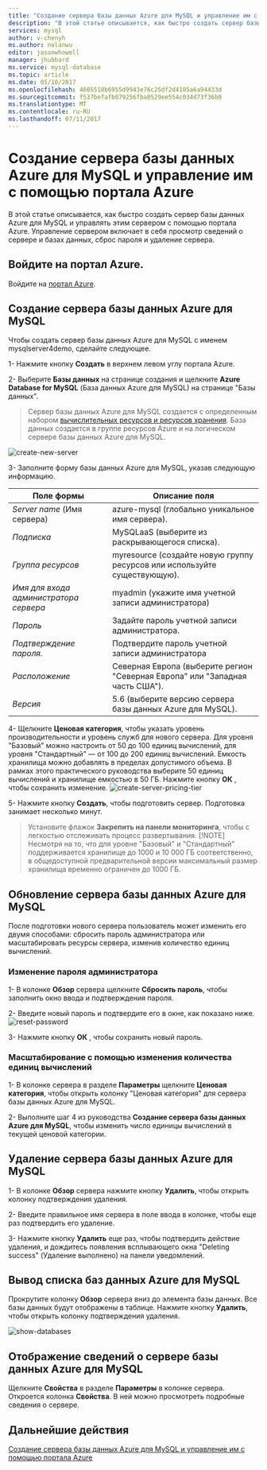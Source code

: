 ```yaml
---
title: "Создание сервера базы данных Azure для MySQL и управление им с помощью портала Azure | Документация Майкрософт"
description: "В этой статье описывается, как быстро создать сервер базы данных Azure для MySQL и управлять этим сервером с помощью портала Azure."
services: mysql
author: v-chenyh
ms.author: nolanwu
editor: jasonwhowell
manager: jhubbard
ms.service: mysql-database
ms.topic: article
ms.date: 05/10/2017
ms.openlocfilehash: 4605518b6955d9943e76c25df2d4105a6a94433d
ms.sourcegitcommit: f537befafb079256fba0529ee554c034d73f36b0
ms.translationtype: MT
ms.contentlocale: ru-RU
ms.lasthandoff: 07/11/2017
---
```

# <a name="create-and-manage-azure-database-for-mysql-server-using-azure-portal"></a>Создание сервера базы данных Azure для MySQL и управление им с помощью портала Azure
В этой статье описывается, как быстро создать сервер базы данных Azure для MySQL и управлять этим сервером с помощью портала Azure. Управление сервером включает в себя просмотр сведений о сервере и базах данных, сброс пароля и удаление сервера.

## <a name="log-in-to-the-azure-portal"></a>Войдите на портал Azure.
Войдите на [портал Azure](https://portal.azure.com).

## <a name="create-an-azure-database-for-mysql-server"></a>Создание сервера базы данных Azure для MySQL
Чтобы создать сервер базы данных Azure для MySQL с именем mysqlserver4demo, сделайте следующее.

1- Нажмите кнопку **Создать** в верхнем левом углу портала Azure.

2- Выберите **Базы данных** на странице создания и щелкните **Azure Database for MySQL** (База данных Azure для MySQL) на странице "Базы данных".

> Сервер базы данных Azure для MySQL создается с определенным набором [вычислительных ресурсов и ресурсов хранения](./concepts-compute-unit-and-storage.md). База данных создается в группе ресурсов Azure и на логическом сервере базы данных Azure для MySQL.

![create-new-server](./media/howto-create-manage-server-portal/create-new-server.png)

3- Заполните форму базы данных Azure для MySQL, указав следующую информацию.

| **Поле формы** | **Описание поля** |
|----------------|-----------------------|
| *Server name* (Имя сервера) | azure-mysql (глобально уникальное имя сервера). |
| *Подписка* | MySQLaaS (выберите из раскрывающегося списка). |
| *Группа ресурсов* | myresource (создайте новую группу ресурсов или используйте существующую). |
| *Имя для входа администратора сервера* | myadmin (укажите имя учетной записи администратора) |
| *Пароль* | Задайте пароль учетной записи администратора. |
| *Подтверждение пароля.* | Подтвердите пароль учетной записи администратора |
| *Расположение* | Северная Европа (выберите регион "Северная Европа" или "Западная часть США"). |
| *Версия* | 5.6 (выберите версию сервера базы данных Azure для MySQL). |

4- Щелкните **Ценовая категория**, чтобы указать уровень производительности и уровень служб для нового сервера. Для уровня "Базовый" можно настроить от 50 до 100 единиц вычислений, для уровня "Стандартный" — от 100 до 200 единиц вычислений. Емкость хранилища можно добавлять в пределах допустимого объема. В рамках этого практического руководства выберите 50 единиц вычислений и хранилище емкостью в 50 ГБ. Нажмите кнопку **ОК** , чтобы сохранить изменение.
![create-server-pricing-tier](./media/howto-create-manage-server-portal/create-server-pricing-tier.png)

5- Нажмите кнопку **Создать**, чтобы подготовить сервер. Подготовка занимает несколько минут.

> Установите флажок **Закрепить на панели мониторинга**, чтобы с легкостью отслеживать процесс развертывания.
> [!NOTE]
> Несмотря на то, что для уровне "Базовый" и "Стандартный" поддерживается хранилище до 1000 и 10 000 ГБ соответственно, в общедоступной предварительной версии максимальный размер хранилища временно ограничен до 1000 ГБ. 
</Include>

## <a name="update-an-azure-database-for-mysql-server"></a>Обновление сервера базы данных Azure для MySQL
После подготовки нового сервера пользователь может изменить его двумя способами: сбросить пароль администратора или масштабировать ресурсы сервера, изменив количество единиц вычислений.

### <a name="change-the-administrator-user-password"></a>Изменение пароля администратора
1- В колонке **Обзор** сервера щелкните **Сбросить пароль**, чтобы заполнить окно ввода и подтверждения пароля.

2- Введите новый пароль и подтвердите его в окне, как показано ниже. ![reset-password](./media/howto-create-manage-server-portal/reset-password.png)

3- Нажмите кнопку **ОК** , чтобы сохранить новый пароль.

### <a name="scale-updown-by-changing-compute-units"></a>Масштабирование с помощью изменения количества единиц вычислений

1- В колонке сервера в разделе **Параметры** щелкните **Ценовая категория**, чтобы открыть колонку "Ценовая категория" для сервера базы данных Azure для MySQL.

2- Выполните шаг 4 из руководства **Создание сервера базы данных Azure для MySQL**, чтобы изменить число единицы вычислений в текущей ценовой категории.

## <a name="delete-an-azure-database-for-mysql-server"></a>Удаление сервера базы данных Azure для MySQL

1- В колонке **Обзор** сервера нажмите кнопку **Удалить**, чтобы открыть колонку подтверждения удаления.

2- Введите правильное имя сервера в поле ввода в колонке, чтобы еще раз подтвердить его удаление.

3- Нажмите кнопку **Удалить** еще раз, чтобы подтвердить действие удаления, и дождитесь появления всплывающего окна "Deleting success" (Удаление выполнено) на панели уведомлений.

## <a name="list-the-azure-database-for-mysql-databases"></a>Вывод списка баз данных Azure для MySQL
Прокрутите колонку **Обзор** сервера вниз до элемента базы данных. Все базы данных будут отображены в таблице. Нажмите кнопку **Удалить**, чтобы открыть колонку подтверждения удаления.

![show-databases](./media/howto-create-manage-server-portal/show-databases.png)

## <a name="show-details-of-an-azure-database-for-mysql-server"></a>Отображение сведений о сервере базы данных Azure для MySQL
Щелкните **Свойства** в разделе **Параметры** в колонке сервера. Откроется колонка **Свойства**. В ней можно просмотреть подробные сведения о сервере.

## <a name="next-steps"></a>Дальнейшие действия

[Создание сервера базы данных Azure для MySQL и управление им с помощью портала Azure](./quickstart-create-mysql-server-database-using-azure-portal.md)
